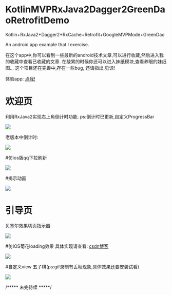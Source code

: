 # KotlinMVPRxJava2Dagger2GreenDaoRetrofitDemo
Kotlin+RxJava2+Dagger2+RxCache+Retrofit+GoogleMVPMode+GreenDao

An android app example that I  exercise.

在这个app中,你可以看到一些最新的android技术文章,可以进行收藏,然后进入我的收藏中查看已收藏的文章.
在敲累的时候你还可以进入妹纸模块,查看养眼的妹纸图...
这个项目还在完善中,存在一些bug, 还请指出,见谅!

体验app: [点我!](https://github.com/MrDeclanCoder/KotlinMVPRxJava2Dagger2GreenDaoRetrofitDemo/blob/master/apkfile/zuiyue%E6%9C%80%E9%98%85-release.apk)

# 欢迎页
利用RxJava2实现右上角倒计时功能.
ps:倒计时已更新,自定义ProgressBar

![](pic/countdown.gif)

老版本中倒计时:

![](pic/111.gif)

#仿ios版qq下拉刷新

![](pic/qq.gif)

#揭示动画

![](pic/revealanimator.gif)

# 引导页
贝塞尔效果切页指示器

![](pic/pic4.jpg)

#仿IOS菊花loading效果
具体实现请查看: [csdn博客](http://blog.csdn.net/coderder/article/details/75009723)

![](pic/loadingview.gif)

#自定义view 五子棋(ps:gif录制有丢帧现象,具体效果还要安装试看)

![](pic/222.gif)

/***** 未完待续  *****/



